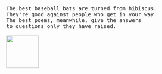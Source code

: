 <p>
  <samp>
    The best baseball bats are turned from hibiscus.<br/>
    They're good against people who get in your way.<br/>
    The best poems, meanwhile, give the answers<br/>
    to questions only they have raised.
  </samp>
  <br/><br/>
  <img src="https://i.imgur.com/C076vrS.gif" width="87px">
</p>
